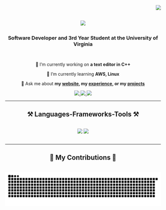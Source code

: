 <img align="right" src="https://visitor-badge.laobi.icu/badge?page_id=RyanLeyhe.RyanLeyhe" />

<h1 align="center">
    <img src="https://readme-typing-svg.herokuapp.com/?font=Righteous&size=35&center=true&vCenter=true&width=500&height=70&duration=4000&lines=Hi+There!+👋;+I'm+Ryan+Leyhe!;" />
</h1>

<h3 align="center">Software Developer and 3rd Year Student at the University of Virginia</h3>

<br/>

<div align="center">
 
 🔭 I’m currently working on **a text editor in C++**
 
 🌱 I’m currently learning **AWS, Linux**

💬 Ask me about **my [website](https://ryanleyhe.github.io/), my [experience](https://ryanleyhe.github.io/assets/Ryan_Leyhe_Resume_1.pdf), or my [projects](https://github.com/RyanLeyhe?tab=repositories)**

 </div>

 <div align="center"> 
  <a href="mailto:ryanleyhe8@gmail.com">
    <img src="https://img.shields.io/badge/Gmail-333333?style=for-the-badge&logo=gmail&logoColor=red" />
  </a>
  <a href="https://linkedin.com/in/ryan-leyhe" target="_blank">
    <img src="https://img.shields.io/badge/LinkedIn-0077B5?style=for-the-badge&logo=linkedin&logoColor=white" target="_blank" />
  </a>
  <a href="https://ryanleyhe.github.io" target="_blank">
     <img src="https://img.shields.io/badge/Portfolio-FF5722?style=for-the-badge&logo=todoist&logoColor=white" target="_blank" /> <!-- sqlite, safari, google-chrome are other good icon options -->
  </a>
</div>

<hr/>
 
<h2 align="center">⚒️ Languages-Frameworks-Tools ⚒️</h2>
<br/>
<div align="center">
    <img src="https://skillicons.dev/icons?i=python,java,cpp,html,css,react,tailwind,git,express" />
    <img src="https://skillicons.dev/icons?i=javascript,nodejs,mongodb,aws,docker" /><br>
</div>

<br/>
<hr/>

<div align="center">
  <h2>🐍 My Contributions 🐍</h2>
  <br>
  <img alt="snake eating my contributions" src="https://raw.githubusercontent.com/RyanLeyhe/RyanLeyhe/output/github-contribution-grid-snake.svg" />
  
  <br/><br/><br/>
</div>

<!--
**RyanLeyhe/RyanLeyhe** is a ✨ _special_ ✨ repository because its `README.md` (this file) appears on your GitHub profile.

Here are some ideas to get you started:

- 🔭 I’m currently working on ...
- 🌱 I’m currently learning ...
- 👯 I’m looking to collaborate on ...
- 🤔 I’m looking for help with ...
- 💬 Ask me about ...
- 📫 How to reach me: ...
- 😄 Pronouns: ...
- ⚡ Fun fact: ...
-->
